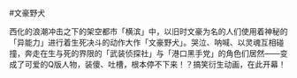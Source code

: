 #文豪野犬

西化的浪潮冲击之下的架空都市「横滨」中，以旧时文豪为名的人们使用着神秘的「异能力」进行着生死决斗的动作大作「文豪野犬」。哭泣、呐喊、以灵魂互相碰撞，奔走在生与死的界限的「武装侦探社」与「港口黑手党」的角色们居然——变成了可爱的Q版人物，装傻、吐槽，根本停不下来！？搞笑衍生动画，在此开幕！

